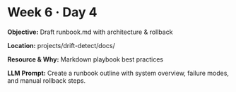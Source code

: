 # Week 6 · Day 4

**Objective:** Draft runbook.md with architecture & rollback

**Location:** projects/drift-detect/docs/

**Resource & Why:** Markdown playbook best practices

**LLM Prompt:** Create a runbook outline with system overview, failure modes, and manual rollback steps.
